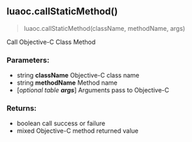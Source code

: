 
## luaoc.callStaticMethod()

> luaoc.callStaticMethod(className, methodName, args)

Call Objective-C Class Method

### Parameters:

-   string **className** Objective-C class name
-   string **methodName** Method name
-   [_optional table **args**_] Arguments pass to Objective-C

### Returns:

-   boolean call success or failure
-   mixed Objective-C method returned value
